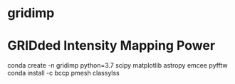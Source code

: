 # gridimp

# GRIDded Intensity Mapping Power

conda create -n gridimp python=3.7 scipy matplotlib astropy emcee pyfftw
conda install -c bccp pmesh classylss
